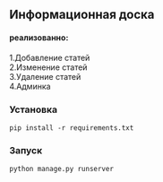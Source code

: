 ## Информационная доска
#### реализованно:
1.Добавление статей\
2.Изменение статей\
3.Удаление статей\
4.Админка 

### Установка
`pip install -r requirements.txt`

### Запуск
`python manage.py runserver`

